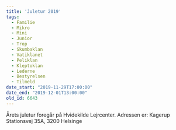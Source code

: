 ```yaml
---
title: 'Juletur 2019'
tags:
  - Familie
  - Mikro
  - Mini
  - Junior
  - Trop
  - Skumbaklan
  - Vatiklanet
  - Peliklan
  - Kleptoklan
  - Lederne
  - Bestyrelsen
  - Tilmeld
date_start: "2019-11-29T17:00:00"
date_end: "2019-12-01T13:00:00"
old_id: 6643
---
```

Årets juletur foregår på Hvidekilde Lejrcenter. Adressen er: Kagerup Stationsvej 35A, 3200 Helsinge